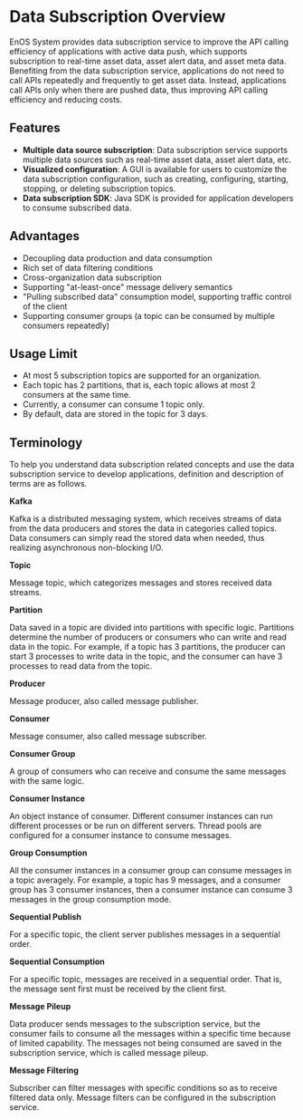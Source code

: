 # Data Subscription Overview
EnOS System provides data subscription service to improve the API calling efficiency of applications with active data push, which supports subscription to real-time asset data, asset alert data, and asset meta data. Benefiting from the data subscription service, applications do not need to call APIs repeatedly and frequently to get asset data. Instead, applications call APIs only when there are pushed data, thus improving API calling efficiency and reducing costs.

## Features
- **Multiple data source subscription**: Data subscription service supports multiple data sources such as real-time asset data, asset alert data, etc.
- **Visualized configuration**: A GUI is available for users to customize the data subscription configuration, such as creating, configuring, starting, stopping, or deleting subscription topics.
- **Data subscription SDK**: Java SDK is provided for application developers to consume subscribed data.

## Advantages
- Decoupling data production and data consumption
- Rich set of data filtering conditions
- Cross-organization data subscription
- Supporting "at-least-once" message delivery semantics
- "Pulling subscribed data" consumption model, supporting traffic control of the client
- Supporting consumer groups (a topic can be consumed by multiple consumers repeatedly)

## Usage Limit
- At most 5 subscription topics are supported for an organization.
- Each topic has 2 partitions, that is, each topic allows at most 2 consumers at the same time.
- Currently, a consumer can consume 1 topic only.
- By default, data are stored in the topic for 3 days.



## Terminology

To help you understand data subscription related concepts and use the data subscription service to develop applications, definition and description of terms are as follows.

**Kafka**

Kafka is a distributed messaging system, which receives streams of data from the data producers and stores the data in categories called topics. Data consumers can simply read the stored data when needed, thus realizing asynchronous non-blocking I/O.

**Topic**

Message topic, which categorizes messages and stores received data streams.

**Partition**

Data saved in a topic are divided into partitions with specific logic. Partitions determine the number of producers or consumers who can write and read data in the topic. For example, if a topic has 3 partitions, the producer can start 3 processes to write data in the topic, and the consumer can have 3 processes to read data from the topic.

**Producer**

Message producer, also called message publisher.

**Consumer**

Message consumer, also called message subscriber.

**Consumer Group**

A group of consumers who can receive and consume the same messages with the same logic.

**Consumer Instance**

An object instance of consumer. Different consumer instances can run different processes or be run on different servers. Thread pools are configured for a consumer instance to consume messages. 

**Group Consumption**

All the consumer instances in a consumer group can consume messages in a topic averagely. For example, a topic has 9 messages, and a consumer group has 3 consumer instances, then a consumer instance can consume 3 messages in the group consumption mode.

**Sequential Publish**

For a specific topic, the client server publishes messages in a sequential order.

**Sequential Consumption**

For a specific topic, messages are received in a sequential order. That is, the message sent first must be received by the client first.

**Message Pileup**

Data producer sends messages to the subscription service, but the consumer fails to consume all the messages within a specific time because of limited capability. The messages not being consumed are saved in the subscription service, which is called message pileup.

**Message Filtering**

Subscriber can filter messages with specific conditions so as to receive filtered data only. Message filters can be configured in the subscription service.